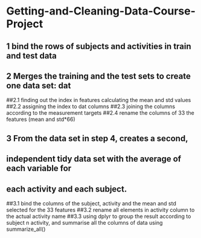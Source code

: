 # Getting-and-Cleaning-Data-Course-Project
## 1 bind the rows of subjects and activities in train and test data

## 2 Merges the training and the test sets to create one data set: dat
  ##2.1 finding out the index in features calculating the mean and std values 
  ##2.2 assigning the index to dat columns
  ##2.3 joining the columns according to the measurement targets
  ##2.4 rename the columns of 33 the features (mean and std*66)
  
## 3 From the data set in step 4, creates a second, 
## independent tidy data set with the average of each variable for
## each activity and each subject.
  ##3.1 bind the columns of the subject, activity and the mean and std selected for the 33 features
  ##3.2 rename all elements in activity column to the actual activity name
  ##3.3 using dplyr to group the result according to subject n activity, and summarise all the columns of data using summarize_all() 
